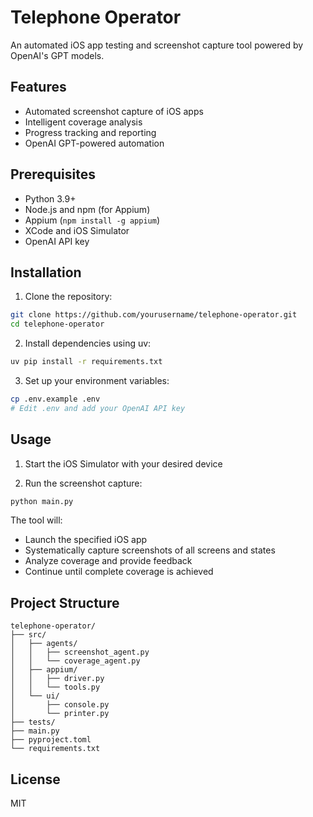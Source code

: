 # Telephone Operator

An automated iOS app testing and screenshot capture tool powered by OpenAI's GPT models.

## Features

- Automated screenshot capture of iOS apps
- Intelligent coverage analysis
- Progress tracking and reporting
- OpenAI GPT-powered automation

## Prerequisites

- Python 3.9+
- Node.js and npm (for Appium)
- Appium (`npm install -g appium`)
- XCode and iOS Simulator
- OpenAI API key

## Installation

1. Clone the repository:
```bash
git clone https://github.com/yourusername/telephone-operator.git
cd telephone-operator
```

2. Install dependencies using uv:
```bash
uv pip install -r requirements.txt
```

3. Set up your environment variables:
```bash
cp .env.example .env
# Edit .env and add your OpenAI API key
```

## Usage

1. Start the iOS Simulator with your desired device

2. Run the screenshot capture:
```bash
python main.py
```

The tool will:
- Launch the specified iOS app
- Systematically capture screenshots of all screens and states
- Analyze coverage and provide feedback
- Continue until complete coverage is achieved

## Project Structure

```
telephone-operator/
├── src/
│   ├── agents/
│   │   ├── screenshot_agent.py
│   │   └── coverage_agent.py
│   ├── appium/
│   │   ├── driver.py
│   │   └── tools.py
│   └── ui/
│       ├── console.py
│       └── printer.py
├── tests/
├── main.py
├── pyproject.toml
└── requirements.txt
```

## License

MIT 